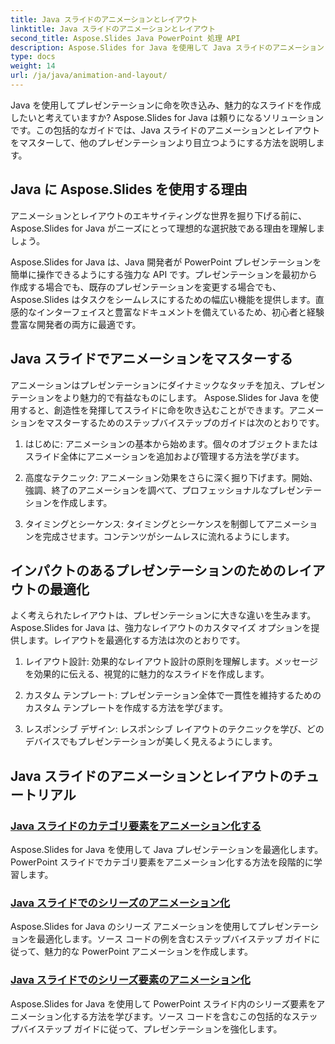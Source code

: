 ```yaml
---
title: Java スライドのアニメーションとレイアウト
linktitle: Java スライドのアニメーションとレイアウト
second_title: Aspose.Slides Java PowerPoint 処理 API
description: Aspose.Slides for Java を使用して Java スライドのアニメーションとレイアウトを学習します。インタラクティブなプレゼンテーションをマスターしましょう。動的なコンテンツの作成に取り組みましょう。
type: docs
weight: 14
url: /ja/java/animation-and-layout/
---
```


Java を使用してプレゼンテーションに命を吹き込み、魅力的なスライドを作成したいと考えていますか? Aspose.Slides for Java は頼りになるソリューションです。この包括的なガイドでは、Java スライドのアニメーションとレイアウトをマスターして、他のプレゼンテーションより目立つようにする方法を説明します。

## Java に Aspose.Slides を使用する理由
アニメーションとレイアウトのエキサイティングな世界を掘り下げる前に、Aspose.Slides for Java がニーズにとって理想的な選択肢である理由を理解しましょう。

Aspose.Slides for Java は、Java 開発者が PowerPoint プレゼンテーションを簡単に操作できるようにする強力な API です。プレゼンテーションを最初から作成する場合でも、既存のプレゼンテーションを変更する場合でも、Aspose.Slides はタスクをシームレスにするための幅広い機能を提供します。直感的なインターフェイスと豊富なドキュメントを備えているため、初心者と経験豊富な開発者の両方に最適です。

## Java スライドでアニメーションをマスターする

アニメーションはプレゼンテーションにダイナミックなタッチを加え、プレゼンテーションをより魅力的で有益なものにします。 Aspose.Slides for Java を使用すると、創造性を発揮してスライドに命を吹き込むことができます。アニメーションをマスターするためのステップバイステップのガイドは次のとおりです。

1. はじめに: アニメーションの基本から始めます。個々のオブジェクトまたはスライド全体にアニメーションを追加および管理する方法を学びます。

2. 高度なテクニック: アニメーション効果をさらに深く掘り下げます。開始、強調、終了のアニメーションを調べて、プロフェッショナルなプレゼンテーションを作成します。

3. タイミングとシーケンス: タイミングとシーケンスを制御してアニメーションを完成させます。コンテンツがシームレスに流れるようにします。

## インパクトのあるプレゼンテーションのためのレイアウトの最適化

よく考えられたレイアウトは、プレゼンテーションに大きな違いを生みます。 Aspose.Slides for Java は、強力なレイアウトのカスタマイズ オプションを提供します。レイアウトを最適化する方法は次のとおりです。

1. レイアウト設計: 効果的なレイアウト設計の原則を理解します。メッセージを効果的に伝える、視覚的に魅力的なスライドを作成します。

2. カスタム テンプレート: プレゼンテーション全体で一貫性を維持するためのカスタム テンプレートを作成する方法を学びます。

3. レスポンシブ デザイン: レスポンシブ レイアウトのテクニックを学び、どのデバイスでもプレゼンテーションが美しく見えるようにします。

## Java スライドのアニメーションとレイアウトのチュートリアル
### [Java スライドのカテゴリ要素をアニメーション化する](./animating-categories-elements-java-slides/)
Aspose.Slides for Java を使用して Java プレゼンテーションを最適化します。 PowerPoint スライドでカテゴリ要素をアニメーション化する方法を段階的に学習します。
### [Java スライドでのシリーズのアニメーション化](./animating-series-java-slides/)
Aspose.Slides for Java のシリーズ アニメーションを使用してプレゼンテーションを最適化します。ソース コードの例を含むステップバイステップ ガイドに従って、魅力的な PowerPoint アニメーションを作成します。
### [Java スライドでのシリーズ要素のアニメーション化](./animating-series-elements-java-slides/)
Aspose.Slides for Java を使用して PowerPoint スライド内のシリーズ要素をアニメーション化する方法を学びます。ソース コードを含むこの包括的なステップバイステップ ガイドに従って、プレゼンテーションを強化します。